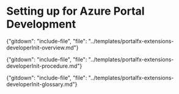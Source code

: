 # Setting up for Azure Portal Development

{"gitdown": "include-file", "file": "../templates/portalfx-extensions-developerInit-overview.md"}

{"gitdown": "include-file", "file": "../templates/portalfx-extensions-developerInit-procedure.md"}

{"gitdown": "include-file", "file": "../templates/portalfx-extensions-developerInit-glossary.md"}